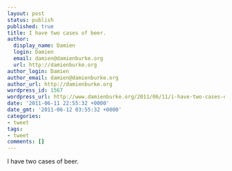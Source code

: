 ```yaml
---
layout: post
status: publish
published: true
title: I have two cases of beer.
author:
  display_name: Damien
  login: Damien
  email: damien@damienburke.org
  url: http://damienburke.org
author_login: Damien
author_email: damien@damienburke.org
author_url: http://damienburke.org
wordpress_id: 1567
wordpress_url: http://www.damienburke.org/2011/06/11/i-have-two-cases-of-beer/
date: '2011-06-11 22:55:32 +0000'
date_gmt: '2011-06-12 03:55:32 +0000'
categories:
- tweet
tags:
- tweet
comments: []
---
```

<p>I have two cases of beer.</p>
